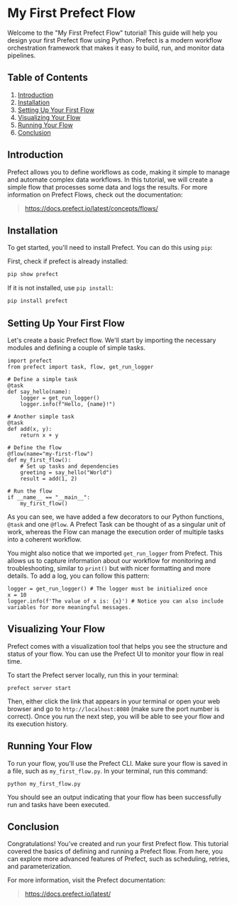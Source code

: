
# My First Prefect Flow

Welcome to the "My First Prefect Flow" tutorial! This guide will help you design your first Prefect flow using Python. Prefect is a modern workflow orchestration framework that makes it easy to build, run, and monitor data pipelines.

## Table of Contents

1. [Introduction](#introduction)
2. [Installation](#installation)
3. [Setting Up Your First Flow](#setting-up-your-first-flow)
4. [Visualizing Your Flow](#visualizing-your-flow)
5. [Running Your Flow](#running-your-flow)
6. [Conclusion](#conclusion)

## Introduction

Prefect allows you to define workflows as code, making it simple to manage and automate complex data workflows. In this tutorial, we will create a simple flow that processes some data and logs the results. For more information on Prefect Flows, check out the documentation: 

> https://docs.prefect.io/latest/concepts/flows/

## Installation

To get started, you'll need to install Prefect. You can do this using `pip`:

First, check if prefect is already installed:

```bash
pip show prefect
```
If it is not installed, use `pip install`:
```bash
pip install prefect
```

## Setting Up Your First Flow

Let's create a basic Prefect flow. We'll start by importing the necessary modules and defining a couple of simple tasks.

```
import prefect
from prefect import task, flow, get_run_logger

# Define a simple task
@task
def say_hello(name):
    logger = get_run_logger()
    logger.info(f"Hello, {name}!")

# Another simple task
@task
def add(x, y):
    return x + y

# Define the flow
@flow(name="my-first-flow")
def my_first_flow():
    # Set up tasks and dependencies
    greeting = say_hello("World")
    result = add(1, 2)

# Run the flow
if __name__ == "__main__":
    my_first_flow()
```

As you can see, we have added a few decorators to our Python functions, `@task` and one `@flow`. A Prefect Task can be thought of as a singular unit of work, whereas the Flow can manage the execution order of multiple tasks into a coherent workflow.

You might also notice that we imported `get_run_logger` from Prefect. This allows us to capture information about our workflow for monitoring and troubleshooting, similar to `print()` but with nicer formatting and more details. To add a log, you can follow this pattern: 

    logger = get_run_logger() # The logger must be initialized once
    x = 10
    logger.info(f'The value of x is: {x}') # Notice you can also include variables for more meaningful messages.

## Visualizing Your Flow

Prefect comes with a visualization tool that helps you see the structure and status of your flow. You can use the Prefect UI to monitor your flow in real time.

To start the Prefect server locally, run this in your terminal:

    prefect server start

Then, either click the link that appears in your terminal or open your web browser and go to `http://localhost:8080` (make sure the port number is correct). Once you run the next step, you will be able to see your flow and its execution history.

## Running Your Flow

To run your flow, you'll use the Prefect CLI. Make sure your flow is saved in a file, such as `my_first_flow.py`. In your terminal, run this command:

    python my_first_flow.py

You should see an output indicating that your flow has been successfully run and tasks have been executed.

## Conclusion

Congratulations! You've created and run your first Prefect flow. This tutorial covered the basics of defining and running a Prefect flow. From here, you can explore more advanced features of Prefect, such as scheduling, retries, and parameterization.

For more information, visit the Prefect documentation:
> https://docs.prefect.io/latest/

